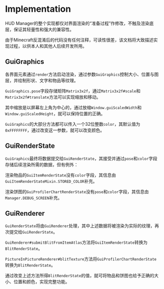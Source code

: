 # Implementation

HUD Manager的整个实现都仅对界面渲染的“准备过程”作修改，不触及渲染底层，保证其轻量性和强大的兼容性。

由于Minecraft反混淆后的代码没有任何注释，可读性很差，该文档将大致描述实现过程，以供本人和其他人后续开发所用。

## GuiGraphics

各界面元素通过`render`方法启动渲染，通过参数`GuiGraphics`控制大小、位置与图层，并绘制形状、文字和物品等纹理。

`GuiGraphics.pose`字段存储矩阵`Matrix3x2f`，通过`Matrix3x2f#scale`和`Matrix3x2f#translate`方法可以实现缩放和移动。

其中缩放是以屏幕左上角为中心的，通过放缩`Window.guiScaledWidth`和`Window.guiScaledHeight`，就可以保持位置的正确。

`GuiGraphics`的大部分方法都可以传入一个32位整数`color`，其默认值为`0xFFFFFFFF`，通过改变这一参数，就可以改变颜色。

## GuiRenderState

`GuiGraphics`最终将数据提交给`GuiRenderState`，其接受并通过`pose`和`color`字段存储后续渲染所需的数据，但有例外：

渲染物品的`GuiItemRenderState`没有`color`字段，其信息由`GuiItemRenderStateMixin.STORED_COLOR`补充。

渲染饼图的`GuiProfilerChartRenderState`没有`pose`和`color`字段，其信息由`Manager.DEBUG_SCREEN`补充。

## GuiRenderer

`GuiRenderState`将由`GuiRenderer`处理，其中上述数据将被渲染为实际的纹理，再次提交给`GuiRenderState`。

`GuiRenderer#submitBlitFromItemAtlas`方法将`GuiItemRenderState`转换为`BlitRenderState`。

`PictureInPictureRenderer#blitTexture`方法将`GuiProfilerChartRenderState`转换为`BlitRenderState`。

通过改变上述方法所得`BlitRenderState`的值，就可将物品和饼图也给予正确的大小、位置和颜色，实现完整功能。
